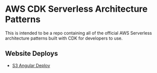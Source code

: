 # AWS CDK Serverless Architecture Patterns

This is intended to be a repo containing all of the official AWS Serverless architecture patterns built with CDK for developers to use.

## Website Deploys
* [S3 Angular Deploy ](/s3-angular-website)
